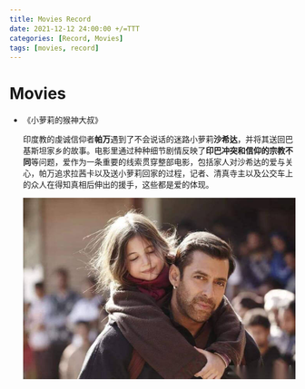 ```yaml
---
title: Movies Record
date: 2021-12-12 24:00:00 +/=TTT
categories: [Record, Movies]
tags: [movies, record]
---
```


# Movies

- 《小萝莉的猴神大叔》

  印度教的虔诚信仰者**帕万**遇到了不会说话的迷路小萝莉**沙希达**，并将其送回巴基斯坦家乡的故事。电影里通过种种细节剧情反映了**印巴冲突和信仰的宗教不同**等问题，爱作为一条重要的线索贯穿整部电影，包括家人对沙希达的爱与关心，帕万追求拉茜卡以及送小萝莉回家的过程，记者、清真寺主以及公交车上的众人在得知真相后伸出的援手，这些都是爱的体现。

  ![](/assets/img/movies/小萝莉的猴神大叔.jpg)

